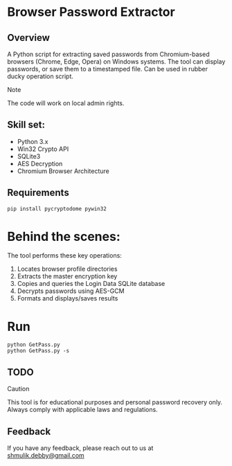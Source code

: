 # Browser Password Extractor

## Overview
A Python script for extracting saved passwords from Chromium-based browsers (Chrome, Edge, Opera) on Windows systems. The tool can display passwords, or save them to a timestamped file.
Can be used in rubber ducky operation script.

> [!NOTE]  
> The code will work on local admin rights.

## Skill set:
- Python 3.x
- Win32 Crypto API
- SQLite3
- AES Decryption
- Chromium Browser Architecture

## Requirements
```bash
pip install pycryptodome pywin32
```

# Behind the scenes:
The tool performs these key operations:

1. Locates browser profile directories
2. Extracts the master encryption key
3. Copies and queries the Login Data SQLite database
4. Decrypts passwords using AES-GCM
5. Formats and displays/saves results

# Run
```bach
python GetPass.py
python GetPass.py -s
```

## TODO

> [!CAUTION]
> This tool is for educational purposes and personal password recovery only. Always comply with applicable laws and regulations.

## Feedback
If you have any feedback, please reach out to us at shmulik.debby@gmail.com

